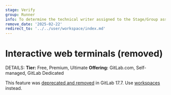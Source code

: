 ```yaml
---
stage: Verify
group: Runner
info: To determine the technical writer assigned to the Stage/Group associated with this page, see https://handbook.gitlab.com/handbook/product/ux/technical-writing/#assignments
remove_date: '2025-02-22'
redirect_to: '../../user/workspace/index.md'
---
```


# Interactive web terminals (removed)

DETAILS:
**Tier:** Free, Premium, Ultimate
**Offering:** GitLab.com, Self-managed, GitLab Dedicated

This feature was [deprecated and removed](https://gitlab.com/gitlab-org/gitlab/-/issues/444551) in GitLab 17.7.
Use [workspaces](../../user/workspace/index.md) instead.
